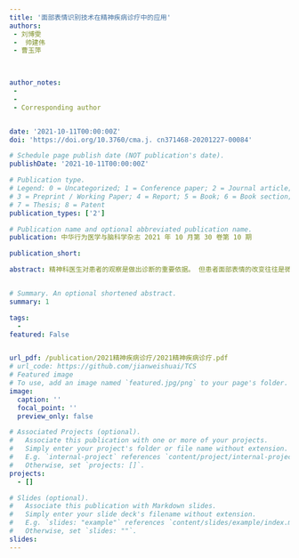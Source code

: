 ```yaml
---
title: '面部表情识别技术在精神疾病诊疗中的应用'
authors:
 - 刘博雯
 -  帅建伟
 - 曹玉萍
 


author_notes:
 -  
 -  
 - Corresponding author


date: '2021-10-11T00:00:00Z'
doi: 'https://doi.org/10.3760/cma.j. cn371468-20201227-00084'

# Schedule page publish date (NOT publication's date).
publishDate: '2021-10-11T00:00:00Z'

# Publication type.
# Legend: 0 = Uncategorized; 1 = Conference paper; 2 = Journal article;
# 3 = Preprint / Working Paper; 4 = Report; 5 = Book; 6 = Book section;
# 7 = Thesis; 8 = Patent
publication_types: ['2']

# Publication name and optional abbreviated publication name.
publication: 中华行为医学与脑科学杂志 2021 年 10 月第 30 卷第 10 期

publication_short: 

abstract: 精神科医生对患者的观察是做出诊断的重要依据。 但患者面部表情的改变往往是微妙且难以察觉的,自动面部表情识别系统则可作为一种辅助识别某些精神疾病的手段。 面部表情是情感表达的重要方式之一,且不受文化背景、先天性失明等因素的影响。 随着计算机科学的发展,面部表情识别方法亦在不断进步,其中,基于深度学习的面部表情识别,以其强大的信息处理能力,利用可训练的特征提取模型从图像和视频中自动学习表征来完成分类,极大地减少了对于面部物理模型和其他预处理技术的依赖。 文章着重综述了面部表情识别系统在精神分裂症、抑郁症、边缘型人格障碍、孤独症谱系障碍、焦虑症、强迫症等疾病的诊断和治疗中的研究进展,以期进一步探索面部表情识别技术在精神科领域和远程心理干预方面的拓展应用。


# Summary. An optional shortened abstract.
summary: 1

tags:
  - 
featured: False


url_pdf: /publication/2021精神疾病诊疗/2021精神疾病诊疗.pdf
# url_code: https://github.com/jianweishuai/TCS
# Featured image
# To use, add an image named `featured.jpg/png` to your page's folder.
image:
  caption: ''
  focal_point: ''
  preview_only: false

# Associated Projects (optional).
#   Associate this publication with one or more of your projects.
#   Simply enter your project's folder or file name without extension.
#   E.g. `internal-project` references `content/project/internal-project/index.md`.
#   Otherwise, set `projects: []`.
projects:
  - []

# Slides (optional).
#   Associate this publication with Markdown slides.
#   Simply enter your slide deck's filename without extension.
#   E.g. `slides: "example"` references `content/slides/example/index.md`.
#   Otherwise, set `slides: ""`.
slides:
---
```



